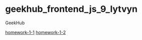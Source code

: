 # geekhub_frontend_js_9_lytvyn
GeekHub


[homework-1-1](homework-1-1/)
[homework-1-2](homework-1-2/)

